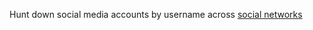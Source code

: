 Hunt down social media accounts by username across [social networks](https://github.com/sherlock-project/sherlock/blob/master/sites.md)

